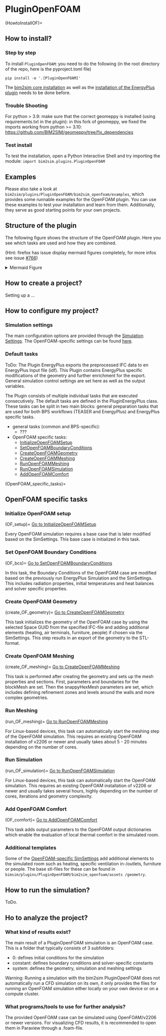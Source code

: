 # PluginOpenFOAM

(HowtoInstallOF)=
## How to install?

### Step by step

To install `PluginOpenFOAM`: you need to do the following
(in the root directory of the repo, here is the pyproject.toml file)
```shell
pip install -e '.[PluginOpenFOAM]'
```
The [bim2sim core installation](coreInstalltion) as well as the 
[installation of the EnergyPlus plugin](HowtoInstallEP) needs to be 
done before. 

### Trouble Shooting
For python > 3.9: make sure that the correct geomeppy is installed (using requirements.txt in the plugin): in this fork of geomeppy, we fixed the imports working from python >= 3.10: https://github.com/BIM2SIM/geomeppy/tree/fix_dependencies

### Test install
To test the installation, open a Python Interactive Shell and try importing 
the module: ```import bim2sim.plugins.PluginOpenFOAM```

## Examples
Please also take a look at
`bim2sim/plugins/PluginOpenFOAM/bim2sim_openfoam/examples`, which provides 
some runnable examples for the OpenFOAM plugin. You can use these examples to 
test your installation and learn from them. Additionally, they serve as good starting
points for your own projects.

## Structure of the plugin

The following figure shows the structure of the OpenFOAM plugin. Here you see 
which tasks are used and how they are combined.
<!--- 
the following code is pasted from the a file from /bim2sim/docs/source/img/dynamic/plugindiagram
this figure is generated by the function generate_plugin_structure_fig in file template_mermaid.py
-->

(Hint: firefox has issue display mermaid figures completely, for more infos see
issue [#766](https://github.com/BIM2SIM/bim2sim/issues/766))

<details>

<summary>Mermaid Figure</summary>

```{mermaid}
---
title: plugin openfoam
---
flowchart TB
    
subgraph taskLoadIFC["task LoadIFC"]
 subgraph "" 

  tLoadIFC["bim2sim > tasks > common >  
 LoadIFC"]
  extLoadIFC(" Load all IFC files from PROJECT. " )
 end

stateLoadIFC[("state
 (reads/touches)")]
    
tLoadIFC -- ifc_files --> stateLoadIFC

end
    
subgraph taskCreateElementsOnIfcTypes["task CreateElementsOnIfcTypes"]
 subgraph "" 

  tCreateElementsOnIfcTypes["bim2sim > tasks > common >  
 CreateElementsOnIfcTypes"]
  extCreateElementsOnIfcTypes(" Create bim2sim elements based on information of
IFC types. " )
 end

stateCreateElementsOnIfcTypes[("state
 (reads/touches)")]
    
stateCreateElementsOnIfcTypes -- ifc_files --> tCreateElementsOnIfcTypes

tCreateElementsOnIfcTypes -- elements, _initial_elements, ifc_files --> stateCreateElementsOnIfcTypes

end
    
subgraph taskCreateSpaceBoundaries["task CreateSpaceBoundaries"]
 subgraph "" 

  tCreateSpaceBoundaries["bim2sim > tasks > bps >  
 CreateSpaceBoundaries"]
  extCreateSpaceBoundaries(" Create space boundary elements from ifc. " )
 end

stateCreateSpaceBoundaries[("state
 (reads/touches)")]
    
stateCreateSpaceBoundaries -- ifc_files, elements --> tCreateSpaceBoundaries
direction RL
end
    
subgraph taskAddSpaceBoundaries2B["task AddSpaceBoundaries2B"]
 subgraph "" 

  tAddSpaceBoundaries2B["bim2sim > tasks > bps >  
 AddSpaceBoundaries2B"]
  extAddSpaceBoundaries2B(" Fill gaps in set of space boundary per space with
2B space boundaries. " )
 end

stateAddSpaceBoundaries2B[("state
 (reads/touches)")]
    
stateAddSpaceBoundaries2B -- elements --> tAddSpaceBoundaries2B

tAddSpaceBoundaries2B -- elements --> stateAddSpaceBoundaries2B

end
    
subgraph taskCorrectSpaceBoundaries["task CorrectSpaceBoundaries"]
 subgraph "" 

  tCorrectSpaceBoundaries["bim2sim > tasks > bps >  
 CorrectSpaceBoundaries"]
  extCorrectSpaceBoundaries(" Advanced geometric preprocessing for Space
Boundaries. " )
 end

stateCorrectSpaceBoundaries[("state
 (reads/touches)")]
    
stateCorrectSpaceBoundaries -- elements --> tCorrectSpaceBoundaries
direction RL
end
    
subgraph taskCreateRelations["task CreateRelations"]
 subgraph "" 

  tCreateRelations["bim2sim > tasks > common >  
 CreateRelations"]
  extCreateRelations(" Relations of elements, run() method holds detailed
information. " )
 end

stateCreateRelations[("state
 (reads/touches)")]
    
stateCreateRelations -- elements --> tCreateRelations
direction RL
end
    
subgraph taskDisaggregationCreationAndTypeCheck["task DisaggregationCreationAndTypeCheck"]
 subgraph "" 

  tDisaggregationCreationAndTypeCheck["bim2sim > tasks > bps >  
 DisaggregationCreationAndTypeCheck"]
  extDisaggregationCreationAndTypeCheck(" Disaggregation of elements, run() method holds
detailed information. " )
 end

stateDisaggregationCreationAndTypeCheck[("state
 (reads/touches)")]
    
stateDisaggregationCreationAndTypeCheck -- elements --> tDisaggregationCreationAndTypeCheck
direction RL
end
    
subgraph taskEnrichMaterial["task EnrichMaterial"]
 subgraph "" 

  tEnrichMaterial["bim2sim > tasks > bps >  
 EnrichMaterial"]
  extEnrichMaterial(" Enriches material properties that were recognized
as invalid LOD. " )
 end

stateEnrichMaterial[("state
 (reads/touches)")]
    
stateEnrichMaterial -- elements --> tEnrichMaterial
direction RL
end
    
subgraph taskEnrichUseConditions["task EnrichUseConditions"]
 subgraph "" 

  tEnrichUseConditions["bim2sim > tasks > bps >  
 EnrichUseConditions"]
  extEnrichUseConditions(" Enriches Use Conditions of thermal zones based on
decisions and translation of zone names. " )
 end

stateEnrichUseConditions[("state
 (reads/touches)")]
    
stateEnrichUseConditions -- elements --> tEnrichUseConditions
direction RL
end
    
subgraph taskWeather["task Weather"]
 subgraph "" 

  tWeather["bim2sim > tasks > common >  
 Weather"]
  extWeather(" Task to get the weather file for later simulation. " )
 end

stateWeather[("state
 (reads/touches)")]
    
stateWeather -- elements --> tWeather

tWeather -- weather_file --> stateWeather

end
    
subgraph taskCreateIdf["task CreateIdf"]
 subgraph "" 

  tCreateIdf["bim2sim > plugins > PluginEnergyPlus > 
bim2sim_energyplus > task >  
 CreateIdf"]
  extCreateIdf(" Create an EnergyPlus Input file. " )
 end

stateCreateIdf[("state
 (reads/touches)")]
    
stateCreateIdf -- elements, weather_file --> tCreateIdf

tCreateIdf -- idf, sim_results_path --> stateCreateIdf

end
    
subgraph taskComfortSettings["task ComfortSettings"]
 subgraph "" 

  tComfortSettings["bim2sim > plugins > PluginComfort > 
bim2sim_comfort > task >  
 ComfortSettings"]
  extComfortSettings("  Create Comfort Settings for an EnergyPlus Input
file. " )
 end

stateComfortSettings[("state
 (reads/touches)")]
    
stateComfortSettings -- elements, idf, sim_results_path --> tComfortSettings

tComfortSettings -- idf --> stateComfortSettings

end
    
subgraph taskSerializeElements["task SerializeElements"]
 subgraph "" 

  tSerializeElements["bim2sim > tasks > common >  
 SerializeElements"]
  extSerializeElements(" Serialize element structure, run() method holds
detailed information. " )
 end

stateSerializeElements[("state
 (reads/touches)")]
    
stateSerializeElements -- elements --> tSerializeElements

tSerializeElements -- serialized_elements --> stateSerializeElements

end
    
subgraph taskRunEnergyPlusSimulation["task RunEnergyPlusSimulation"]
 subgraph "" 

  tRunEnergyPlusSimulation["bim2sim > plugins > PluginEnergyPlus > 
bim2sim_energyplus > task >  
 RunEnergyPlusSimulation"]
  extRunEnergyPlusSimulation(" Run EnergyPlus simulation. " )
 end

stateRunEnergyPlusSimulation[("state
 (reads/touches)")]
    
stateRunEnergyPlusSimulation -- idf, sim_results_path --> tRunEnergyPlusSimulation
direction RL
end
    
subgraph taskInitializeOpenFOAMSetup["task InitializeOpenFOAMSetup"]
 subgraph "" 

  tInitializeOpenFOAMSetup["bim2sim > plugins > PluginOpenFOAM > 
bim2sim_openfoam > task >  
 InitializeOpenFOAMSetup"]
  extInitializeOpenFOAMSetup(" This ITask initializes the OpenFOAM Setup. " )
 end

stateInitializeOpenFOAMSetup[("state
 (reads/touches)")]
    
tInitializeOpenFOAMSetup -- openfoam_case --> stateInitializeOpenFOAMSetup

end
    
subgraph taskCreateOpenFOAMGeometry["task CreateOpenFOAMGeometry"]
 subgraph "" 

  tCreateOpenFOAMGeometry["bim2sim > plugins > PluginOpenFOAM > 
bim2sim_openfoam > task >  
 CreateOpenFOAMGeometry"]
  extCreateOpenFOAMGeometry(" This ITask initializes the OpenFOAM Geometry. " )
 end

stateCreateOpenFOAMGeometry[("state
 (reads/touches)")]
    
stateCreateOpenFOAMGeometry -- openfoam_case, elements --> tCreateOpenFOAMGeometry

tCreateOpenFOAMGeometry -- openfoam_case, openfoam_elements --> stateCreateOpenFOAMGeometry

end
    
subgraph taskAddOpenFOAMComfort["task AddOpenFOAMComfort"]
 subgraph "" 

  tAddOpenFOAMComfort["bim2sim > plugins > PluginOpenFOAM > 
bim2sim_openfoam > task >  
 AddOpenFOAMComfort"]
  extAddOpenFOAMComfort(" This ITask adds the openfoam comfort settings. " )
 end

stateAddOpenFOAMComfort[("state
 (reads/touches)")]
    
stateAddOpenFOAMComfort -- openfoam_case --> tAddOpenFOAMComfort
direction RL
end
    
subgraph taskCreateOpenFOAMMeshing["task CreateOpenFOAMMeshing"]
 subgraph "" 

  tCreateOpenFOAMMeshing["bim2sim > plugins > PluginOpenFOAM > 
bim2sim_openfoam > task >  
 CreateOpenFOAMMeshing"]
  extCreateOpenFOAMMeshing(" This ITask initializes the OpenFOAM Meshing. " )
 end

stateCreateOpenFOAMMeshing[("state
 (reads/touches)")]
    
stateCreateOpenFOAMMeshing -- openfoam_case, openfoam_elements --> tCreateOpenFOAMMeshing

tCreateOpenFOAMMeshing -- openfoam_case, openfoam_elements --> stateCreateOpenFOAMMeshing

end
    
subgraph taskSetOpenFOAMBoundaryConditions["task SetOpenFOAMBoundaryConditions"]
 subgraph "" 

  tSetOpenFOAMBoundaryConditions["bim2sim > plugins > PluginOpenFOAM > 
bim2sim_openfoam > task >  
 SetOpenFOAMBoundaryConditions"]
  extSetOpenFOAMBoundaryConditions(" This ITask initializes the OpenFOAM Setup. " )
 end

stateSetOpenFOAMBoundaryConditions[("state
 (reads/touches)")]
    
stateSetOpenFOAMBoundaryConditions -- openfoam_elements, openfoam_case --> tSetOpenFOAMBoundaryConditions

tSetOpenFOAMBoundaryConditions -- openfoam_case, openfoam_elements --> stateSetOpenFOAMBoundaryConditions

end
    
subgraph taskRunOpenFOAMMeshing["task RunOpenFOAMMeshing"]
 subgraph "" 

  tRunOpenFOAMMeshing["bim2sim > plugins > PluginOpenFOAM > 
bim2sim_openfoam > task >  
 RunOpenFOAMMeshing"]
  extRunOpenFOAMMeshing(" This ITask runs the openfoam meshing on linux
systems. " )
 end

stateRunOpenFOAMMeshing[("state
 (reads/touches)")]
    
stateRunOpenFOAMMeshing -- openfoam_case --> tRunOpenFOAMMeshing
direction RL
end
    
subgraph taskRunOpenFOAMSimulation["task RunOpenFOAMSimulation"]
 subgraph "" 

  tRunOpenFOAMSimulation["bim2sim > plugins > PluginOpenFOAM > 
bim2sim_openfoam > task >  
 RunOpenFOAMSimulation"]
  extRunOpenFOAMSimulation(" This ITask runs the openfoam simulation on linux
systems. " )
 end

stateRunOpenFOAMSimulation[("state
 (reads/touches)")]
    
stateRunOpenFOAMSimulation -- openfoam_case --> tRunOpenFOAMSimulation
direction RL
end
    taskLoadIFC --> taskCreateElementsOnIfcTypes 
taskCreateElementsOnIfcTypes --> taskCreateSpaceBoundaries 
taskCreateSpaceBoundaries --> taskAddSpaceBoundaries2B 
taskAddSpaceBoundaries2B --> taskCorrectSpaceBoundaries 
taskCorrectSpaceBoundaries --> taskCreateRelations 
taskCreateRelations --> taskDisaggregationCreationAndTypeCheck 
taskDisaggregationCreationAndTypeCheck --> taskEnrichMaterial 
taskEnrichMaterial --> taskEnrichUseConditions 
taskEnrichUseConditions --> taskWeather 
taskWeather --> taskCreateIdf 
taskCreateIdf --> taskComfortSettings 
taskComfortSettings --> taskSerializeElements 
taskSerializeElements --> taskRunEnergyPlusSimulation 
taskRunEnergyPlusSimulation --> taskInitializeOpenFOAMSetup 
taskInitializeOpenFOAMSetup --> taskCreateOpenFOAMGeometry 
taskCreateOpenFOAMGeometry --> taskAddOpenFOAMComfort 
taskAddOpenFOAMComfort --> taskCreateOpenFOAMMeshing 
taskCreateOpenFOAMMeshing --> taskSetOpenFOAMBoundaryConditions 
taskSetOpenFOAMBoundaryConditions --> taskRunOpenFOAMMeshing 
taskRunOpenFOAMMeshing --> taskRunOpenFOAMSimulation 
```

This figure is generated by the script template_mermaid.py (see [Visualization of bim2sim plugin structure](genVisPlugins)).

</details>


## How to create a project?
Setting up a ...

## How to configure my project?
### Simulation settings
The main configuration options are provided through the [Simulation 
Settings](simulation_setting). The OpenFOAM-specific settings can be found 
[here](OpenFOAM_sim_settings).

### Default tasks
ToDo: The Plugin EnergyPlus exports the preprocessed IFC data to en EnergyPlus 
Input file (idf). This Plugin contains EnergyPlus specific modifications of 
the geometry and further enrichment for the export. General simulation 
control settings are set here as well as the output variables.

The Plugin consists of multiple individual tasks that are executed 
consecutively. The default tasks are defined in the PluginEnergyPlus class. 
These tasks can be split in two main blocks: general preparation tasks that 
are used for both BPS workflows (TEASER and EnergyPlus) and EnergyPlus 
specific tasks.

* general tasks (common and BPS-specific):
  * ???
* OpenFOAM specific tasks:
  * [InitializeOpenFOAMSetup](OF_setup)
  * [SetOpenFOAMBoundaryConditions](OF_bcs)
  * [CreateOpenFOAMGeometry](create_OF_geometry)
  * [CreateOpenFOAMMeshing](create_OF_meshing)
  * [RunOpenFOAMMeshing](run_OF_meshing)
  * [RunOpenFOAMSimulation](run_OF_simulation)
  * [AddOpenFOAMComfort](OF_comfort)

(OpenFOAM_specific_tasks)=
## OpenFOAM specific tasks

### Initialize OpenFOAM setup 
(OF_setup)=
[Go to InitializeOpenFOAMSetup](InitializeOpenFOAMSetup)

Every OpenFOAM simulation requires a base case that is later modified based 
on the SimSettings. This base case is initialized in this task.

### Set OpenFOAM Boundary Conditions
(OF_bcs)=
[Go to SetOpenFOAMBoundaryConditions](SetOpenFOAMBoundaryConditions)

In this task, the Boundary Conditions of the OpenFOAM case are modified 
based on the previously run EnergyPlus Simulation and the SimSettings. This 
includes radiation properties, initial temperatures and heat balances and 
solver specific properties.

### Create OpenFOAM Geometry 
(create_OF_geometry)=
[Go to CreateOpenFOAMGeometry](CreateOpenFOAMGeometry)

This task initializes the geometry of the OpenFOAM case by using the 
selected Space GUID from the specified IFC-file and adding additional 
elements (heating, air terminals, furniture, people) if chosen via the 
SimSettings. This step results in an export of the geometry to the STL-format.

### Create OpenFOAM Meshing
(create_OF_meshing)=
[Go to CreateOpenFOAMMeshing](CreateOpenFOAMMeshing)

This task is performed after creating the geometry and sets up the mesh 
properties and sections. First, parameters and boundaries for the blockMesh 
are set. Then the snappyHexMesh parameters are set, which includes defining 
refinement zones and levels around the walls and more complex geometries.

### Run Meshing
(run_OF_meshing)=
[Go to RunOpenFOAMMeshing](RunOpenFOAMMeshing)

For Linux-based devices, this task can automatically start the meshing step 
of the OpenFOAM simulation. This requires an existing OpenFOAM installation 
of v2206 or newer and usually takes about 5 - 20 minutes depending on the 
number of cores.

### Run Simulation
(run_OF_simulation)=
[Go to RunOpenFOAMSimulation](RunOpenFOAMSimulation)

For Linux-based devices, this task can automatically start the OpenFOAM 
simulation. This requires an existing OpenFOAM installation 
of v2206 or newer and usually takes several hours, highly depending on the 
number of cores, iterations and geometry complexity.

### Add OpenFOAM Comfort
(OF_comfort)=
[Go to AddOpenFOAMComfort](AddOpenFOAMComfort)

This task adds output parameters to the OpenFOAM output dictionaries which 
enable the evaluation of local thermal comfort in the simulated room.


### Additional templates
Some of the [OpenFOAM-specific SimSettings](OpenFOAM_sim_settings) add 
additional elements to the simulated room such as heating, specific 
ventilation in-/outlets, furniture or people. The base stl-files for these 
can be found in `bimsim/plugins/PluginOpenFOAM/bim2sim_openfoam/assets
/geometry`. 

## How to run the simulation?
ToDo. 

## Ho to analyze the project?
### What kind of results exist?
The main result of a PluginOpenFOAM simulation is an OpenFOAM case. This is 
a folder that typically consists of 3 subfolders:
* 0: defines initial conditions for the simulation
* constant: defines boundary conditions and solver-specific constants
* system: defines the geometry, simulation and meshing settings

Warning: Running a simulation with the bim2sim PluginOpenFOAM does not 
automatically run a CFD simulation on its own, it only provides the files for 
running an OpenFOAM simulation either locally on your own device or on a compute 
cluster.

### What programs/tools to use for further analysis?
The provided OpenFOAM case can be simulated using OpenFOAM/v2206 or newer 
versions. For visualizing CFD results, it is recommended to open them in 
Paraview through a .foam-file.





